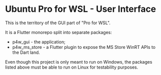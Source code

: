 # Ubuntu Pro for WSL - User Interface

This is the territory of the GUI part of "Pro for WSL".

It is a Flutter monorepo split into separate packages:

- p4w_gui - the application;
- p4w_ms_store - a Flutter plugin to expose the MS Store WinRT APIs to the Dart land.

Even though this project is only meant to run on Windows, the packages listed above must be able to run on Linux for testability purposes.
